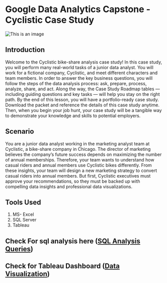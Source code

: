 # Google Data Analytics Capstone - Cyclistic Case Study

![This is an image](https://media-exp1.licdn.com/dms/image/C4E12AQFKlj6Wndw18Q/article-cover_image-shrink_600_2000/0/1637344484927?e=2147483647&v=beta&t=RsIjijwxg_4_YA3zgnueh8GJtYlGWLuFMKOqpZp80a0)



## **Introduction**
Welcome to the Cyclistic bike-share analysis case study! In this case study, you will perform many real-world tasks of a junior
data analyst. You will work for a fictional company, Cyclistic, and meet different characters and team members. In order to
answer the key business questions, you will follow the steps of the data analysis process: ask, prepare, process, analyze,
share, and act. Along the way, the Case Study Roadmap tables — including guiding questions and key tasks — will help you
stay on the right path.
By the end of this lesson, you will have a portfolio-ready case study. Download the packet and reference the details of this
case study anytime. Then, when you begin your job hunt, your case study will be a tangible way to demonstrate your
knowledge and skills to potential employers.

## Scenario
You are a junior data analyst working in the marketing analyst team at Cyclistic, a bike-share company in Chicago. The director
of marketing believes the company’s future success depends on maximizing the number of annual memberships. Therefore,
your team wants to understand how casual riders and annual members use Cyclistic bikes differently. From these insights,
your team will design a new marketing strategy to convert casual riders into annual members. But first, Cyclistic executives
must approve your recommendations, so they must be backed up with compelling data insights and professional data
visualizations.

## Tools Used
1. MS- Excel
2. SQL Server
3. Tableau

## Check For sql analysis here ([SQL Analysis Queries](https://pages.github.com/))
## Check for Tableau Dashboard ([Data Visualization](https://public.tableau.com/app/profile/pooja.bharathi3039/viz/GoogleCyclisticCaseStudy/Dashboard2))
